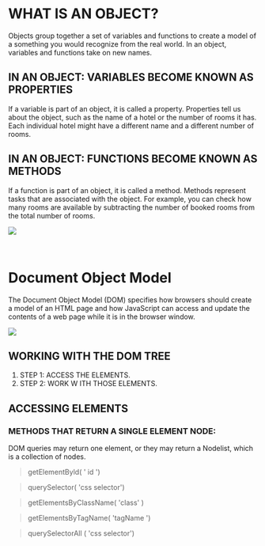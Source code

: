# WHAT IS AN OBJECT? 

Objects group together a set of variables and functions to create a model
of a something you would recognize from the real world. In an object,
variables and functions take on new names.

## IN AN OBJECT: VARIABLES BECOME KNOWN AS PROPERTIES

If a variable is part of an object, it is called a
property. Properties tell us about the object, such as
the name of a hotel or the number of rooms it has.
Each individual hotel might have a different name
and a different number of rooms.

## IN AN OBJECT: FUNCTIONS BECOME KNOWN AS METHODS

If a function is part of an object, it is called a method.
Methods represent tasks that are associated with
the object. For example, you can check how many
rooms are available by subtracting the number of
booked rooms from the total number of rooms.

![](https://cdn-media-1.freecodecamp.org/images/fs6Q6b4ewNiWTuSehUQAY1Cf2OJTV0WyzHAB)

<br>

# Document Object Model

The Document Object Model (DOM) specifies
how browsers should create a model of an HTML
page and how JavaScript can access and update the
contents of a web page while it is in the browser window.

![](https://www.tutorialrepublic.com/lib/images/html-dom-illustration.png)


## WORKING WITH THE DOM TREE

1. STEP 1: ACCESS THE ELEMENTS.
2. STEP 2: WORK W ITH THOSE ELEMENTS.

## ACCESSING ELEMENTS 

### METHODS THAT RETURN A SINGLE ELEMENT NODE:

DOM queries may return one element, or they may return a Nodelist,
which is a collection of nodes.

> getElementByld( ' id ')

> querySelector( 'css selector')

> getElementsByClassName( 'class' )

> getElementsByTagName( 'tagName ')

> querySelectorAll ( 'css selector')